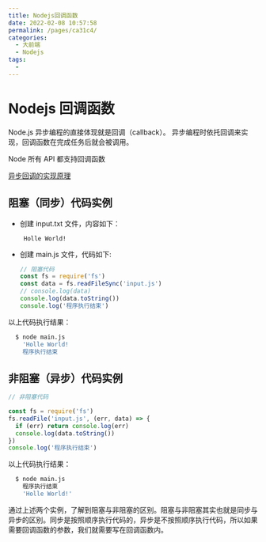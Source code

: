 ```yaml
---
title: Nodejs回调函数
date: 2022-02-08 10:57:58
permalink: /pages/ca31c4/
categories:
  - 大前端
  - Nodejs
tags:
  -
---
```


# Nodejs 回调函数

Node.js 异步编程的直接体现就是回调（callback）。 异步编程时依托回调来实现，回调函数在完成任务后就会被调用。

Node 所有 API 都支持回调函数

[异步回调的实现原理](https://editor.csdn.net/md/?articleId=117773805)

## 阻塞（同步）代码实例

- 创建 input.txt 文件，内容如下：

  ```text
   Holle World!
  ```

- 创建 main.js 文件，代码如下:

  ```js
  // 阻塞代码
  const fs = require('fs')
  const data = fs.readFileSync('input.js')
  // console.log(data)
  console.log(data.toString())
  console.log('程序执行结束')
  ```

以上代码执行结果：

```sh
  $ node main.js
    'Holle World!
    程序执行结束
```

## 非阻塞（异步）代码实例

```js
// 非阻塞代码

const fs = require('fs')
fs.readFile('input.js', (err, data) => {
  if (err) return console.log(err)
  console.log(data.toString())
})
console.log('程序执行结束')
```

以上代码执行结果：

```sh
  $ node main.js
    程序执行结束
    'Holle World!'
```

通过上述两个实例，了解到阻塞与非阻塞的区别。阻塞与非阻塞其实也就是同步与异步的区别。同步是按照顺序执行代码的，异步是不按照顺序执行代码，所以如果需要回调函数的参数，我们就需要写在回调函数内。
